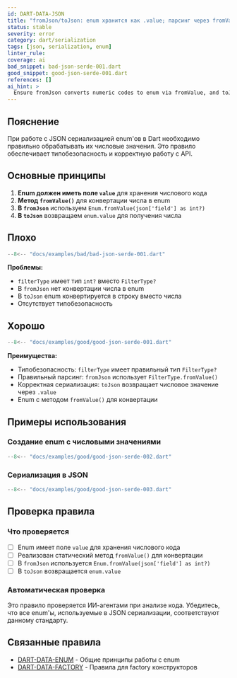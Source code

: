 ```yaml
---
id: DART-DATA-JSON
title: "fromJson/toJson: enum хранится как .value; парсинг через fromValue"
status: stable
severity: error
category: dart/serialization
tags: [json, serialization, enum]
linter_rule:
coverage: ai
bad_snippet: bad-json-serde-001.dart
good_snippet: good-json-serde-001.dart
references: []
ai_hint: >
  Ensure fromJson converts numeric codes to enum via fromValue, and toJson serializes enum back to its numeric value.
---
```


## Пояснение

При работе с JSON сериализацией enum'ов в Dart необходимо правильно обрабатывать их числовые значения. Это правило обеспечивает типобезопасность и корректную работу с API.

## Основные принципы

1. **Enum должен иметь поле `value`** для хранения числового кода
2. **Метод `fromValue()`** для конвертации числа в enum
3. **В `fromJson`** используем `Enum.fromValue(json['field'] as int?)`
4. **В `toJson`** возвращаем `enum.value` для получения числа

## Плохо

```dart
--8<-- "docs/examples/bad/bad-json-serde-001.dart"
```

**Проблемы:**
- `filterType` имеет тип `int?` вместо `FilterType?`
- В `fromJson` нет конвертации числа в enum
- В `toJson` enum конвертируется в строку вместо числа
- Отсутствует типобезопасность

## Хорошо

```dart
--8<-- "docs/examples/good/good-json-serde-001.dart"
```

**Преимущества:**
- Типобезопасность: `filterType` имеет правильный тип `FilterType?`
- Правильный парсинг: `fromJson` использует `FilterType.fromValue()`
- Корректная сериализация: `toJson` возвращает числовое значение через `.value`
- Enum с методом `fromValue()` для конвертации

## Примеры использования

### Создание enum с числовыми значениями

```dart
--8<-- "docs/examples/good/good-json-serde-002.dart"
```

### Сериализация в JSON

```dart
--8<-- "docs/examples/good/good-json-serde-003.dart"
```

## Проверка правила

### Что проверяется

- [ ] Enum имеет поле `value` для хранения числового кода
- [ ] Реализован статический метод `fromValue()` для конвертации
- [ ] В `fromJson` используется `Enum.fromValue(json['field'] as int?)`
- [ ] В `toJson` возвращается `enum.value`

### Автоматическая проверка

Это правило проверяется ИИ-агентами при анализе кода. Убедитесь, что все enum'ы, используемые в JSON сериализации, соответствуют данному стандарту.

## Связанные правила

- [DART-DATA-ENUM](DART-DATA-ENUM.md) - Общие принципы работы с enum
- [DART-DATA-FACTORY](DART-DATA-FACTORY.md) - Правила для factory конструкторов
